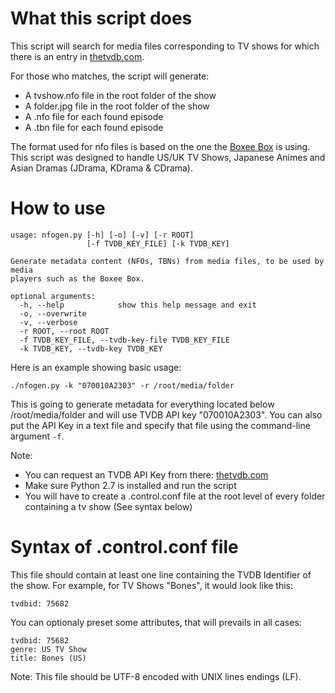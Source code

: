 What this script does
======================

This script will search for media files corresponding to TV shows for which there
is an entry in [thetvdb.com](http://www.thetvdb.com).

For those who matches, the script will generate:

 * A tvshow.nfo file in the root folder of the show
 * A folder.jpg file in the root folder of the show
 * A .nfo file for each found episode
 * A .tbn file for each found episode

The format used for nfo files is based on the one the [Boxee Box](http://www.boxee.tv) is using.
This script was designed to handle US/UK TV Shows, Japanese Animes and Asian Dramas (JDrama, KDrama & CDrama).

How to use
===========

    usage: nfogen.py [-h] [-o] [-v] [-r ROOT]
                     [-f TVDB_KEY_FILE] [-k TVDB_KEY]

    Generate metadata content (NFOs, TBNs) from media files, to be used by media
    players such as the Boxee Box.

    optional arguments:
      -h, --help            show this help message and exit
      -o, --overwrite
      -v, --verbose
      -r ROOT, --root ROOT
      -f TVDB_KEY_FILE, --tvdb-key-file TVDB_KEY_FILE
      -k TVDB_KEY, --tvdb-key TVDB_KEY


Here is an example showing basic usage:

    ./nfogen.py -k "070010A2303" -r /root/media/folder

This is going to generate metadata for everything located below /root/media/folder
and will use TVDB API key "070010A2303".
You can also put the API Key in a text file and specify that file using the command-line
argument `-f`.

Note:

 * You can request an TVDB API Key from there: [thetvdb.com](http://www.thetvdb.com/?tab=apiregister)
 * Make sure Python 2.7 is installed and run the script
 * You will have to create a .control.conf file at the root level of every folder
   containing a tv show (See syntax below)

Syntax of .control.conf file
============================

This file should contain at least one line containing the TVDB Identifier of the show.
For example, for TV Shows "Bones", it would look like this:

    tvdbid: 75682

You can optionaly preset some attributes, that will prevails in all cases:

    tvdbid: 75682
    genre: US TV Show
    title: Bones (US)

Note: This file should be UTF-8 encoded with UNIX lines endings (LF).
